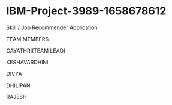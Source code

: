 # IBM-Project-3989-1658678612
Skill / Job Recommender Application


TEAM MEMBERS


GAYATHRI(TEAM LEAD)


KESHAVARDHINI 

DIVYA


DHILIPAN


RAJESH
